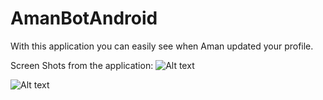 # AmanBotAndroid
With this application you can easily see when Aman updated your profile. 

Screen Shots from the application:
![Alt text](https://s30.postimg.org/iikni7xw1/h_AMAss.png "Yoav Franco - Updater For Aman app main page")

![Alt text](https://s29.postimg.org/hip439taf/h_AMAs2s.png "Yoav Franco - Updater For Aman app main page")



